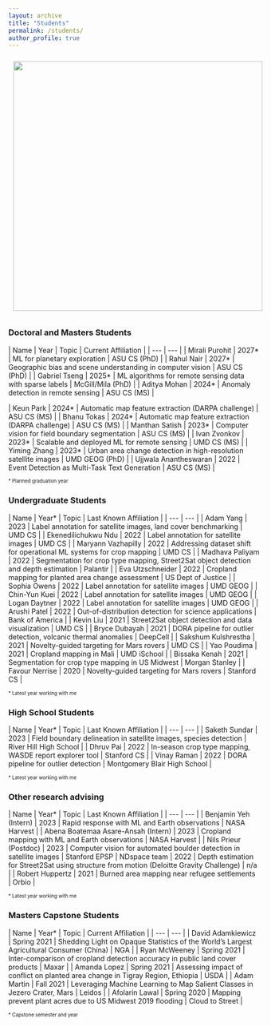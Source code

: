 ```yaml
---
layout: archive
title: "Students"
permalink: /students/
author_profile: true
---
```


<img style="float: center; padding: 10px 10px 10px 10px;" src="http://hannah-rae.github.io/images/group_zoom.jpg" width=500>

### Doctoral and Masters Students

| Name | Year | Topic | Current Affiliation |
| --- | --- |
| Mirali Purohit | 2027\* | ML for planetary exploration | ASU CS (PhD) |
| Rahul Nair | 2027\* | Geographic bias and scene understanding in computer vision | ASU CS (PhD) |
| Gabriel Tseng | 2025\* | ML algorithms for remote sensing data with sparse labels | McGill/Mila (PhD) |
| Aditya Mohan | 2024\* | Anomaly detection in remote sensing | ASU CS (MS) |
<!-- | Aditya Shrivastava | 2024\* | Geo-referencing ground-level objects in satellite images (Street2Sat) | ASU CS (MS) | -->
| Keun Park | 2024\* | Automatic map feature extraction (DARPA challenge) | ASU CS (MS) |
| Bhanu Tokas | 2024\* | Automatic map feature extraction (DARPA challenge) | ASU CS (MS) |
| Manthan Satish | 2023\* | Computer vision for field boundary segmentation | ASU CS (MS) |
| Ivan Zvonkov | 2023\* | Scalable and deployed ML for remote sensing | UMD CS (MS) |
| Yiming Zhang | 2023\* | Urban area change detection in high-resolution satellite images | UMD GEOG (PhD) |
| Ujjwala Anantheswaran | 2022 | Event Detection as Multi-Task Text Generation | ASU CS (MS) |

<sub><sup>\* Planned graduation year</sup></sub>

### Undergraduate Students

| Name | Year\* | Topic | Last Known Affiliation |
| --- | --- |
| Adam Yang | 2023 | Label annotation for satellite images, land cover benchmarking | UMD CS |
| Ekenedilichukwu Ndu | 2022 | Label annotation for satellite images | UMD CS |
| Maryann Vazhapilly | 2022 | Addressing dataset shift for operational ML systems for crop mapping | UMD CS |
| Madhava Paliyam | 2022 | Segmentation for crop type mapping, Street2Sat object detection and depth estimation | Palantir |
| Eva Utzschneider | 2022 | Cropland mapping for planted area change assessment | US Dept of Justice |
| Sophia Owens | 2022 | Label annotation for satellite images | UMD GEOG |
| Chin-Yun Kuei | 2022 | Label annotation for satellite images | UMD GEOG |
| Logan Daytner | 2022 | Label annotation for satellite images | UMD GEOG |
| Arushi Patel | 2022 | Out-of-distribution detection for science applications | Bank of America |
| Kevin Liu | 2021 | Street2Sat object detection and data visualization | UMD CS |
| Bryce Dubayah | 2021 | DORA pipeline for outlier detection, volcanic thermal anomalies | DeepCell |
| Sakshum Kulshrestha | 2021 | Novelty-guided targeting for Mars rovers | UMD CS |
| Yao Poudima | 2021 | Cropland mapping in Mali | UMD iSchool |
| Bissaka Kenah | 2021 | Segmentation for crop type mapping in US Midwest | Morgan Stanley |
| Favour Nerrise | 2020 | Novelty-guided targeting for Mars rovers | Stanford CS |

<sub><sup>\* Latest year working with me</sup></sub>

### High School Students

| Name | Year\* | Topic | Last Known Affiliation |
| --- | --- |
| Saketh Sundar | 2023 | Field boundary delineation in satellite images, species detection | River Hill High School |
| Dhruv Pai | 2022 | In-season crop type mapping, WASDE report explorer tool | Stanford CS |
| Vinay Raman | 2022 | DORA pipeline for outlier detection | Montgomery Blair High School |

<sub><sup>\* Latest year working with me</sup></sub>

### Other research advising

| Name | Year\* | Topic | Last Known Affiliation |
| --- | --- |
| Benjamin Yeh (Intern) | 2023 | Rapid response with ML and Earth observations | NASA Harvest |
| Abena Boatemaa Asare-Ansah (Intern) | 2023 | Cropland mapping with ML and Earth observations | NASA Harvest |
| Nils Prieur (Postdoc) | 2023 | Computer vision for automated boulder detection in satellite images | Stanford EPSP
| NDspace team | 2022 | Depth estimation for Street2Sat using structure from motion (Deloitte Gravity Challenge) | n/a |
| Robert Huppertz | 2021 | Burned area mapping near refugee settlements | Orbio |

<sub><sup>\* Latest year working with me</sup></sub>

### Masters Capstone Students

| Name | Year\* | Topic | Current Affiliation |
| --- | --- |
| David Adamkiewicz | Spring 2021 | Shedding Light on Opaque Statistics of the World’s Largest Agricultural Consumer (China) | NGA |
| Ryan McWeeney | Spring 2021 | Inter-comparison of cropland detection accuracy in public land cover products | Maxar |
| Amanda Lopez | Spring 2021 | Assessing impact of conflict on planted area change in Tigray Region, Ethiopia | USDA |
| Adam Martin | Fall 2021 | Leveraging Machine Learning to Map Salient Classes in Jezero Crater, Mars | Leidos |
| Afolarin Lawal | Spring 2020 | Mapping prevent plant acres due to US Midwest 2019 flooding | Cloud to Street |

<sub><sup>\* Capstone semester and year</sup></sub>